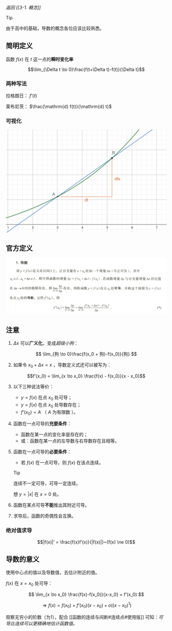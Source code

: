 *返回 [[3-1. 概念]]*

> [!tip] 
> 由于高中的基础，导数的概念各位应该比较熟悉。

## 简明定义

函数 $f(x)$ 在 $t$ 这一点的**瞬时变化率**

$$\lim_{\Delta t \to 0}\frac{f(t+\Delta t)-f(t)}{\Delta t}$$

### 两种写法

拉格朗日： $f’(t)$

莱布尼茨： $\frac{\mathrm{d} f(t)}{\mathrm{d} t}$

### 可视化

![derivitive](/assets/derivative_vis.jpg)

## 官方定义

![def](/assets/derivative_def.jpg)

## 注意

1. $\Delta x$ 可以**广义化**，变成*超级小狗*：

$$ \lim_{狗 \to 0}\frac{f(x_0 + 狗)-f(x_0)}{狗} $$

2. 如果令 $x_0 + \Delta x = x$ ，导数定义式还可以被写为：

$$f’(x_0) = \lim_{x \to x_0} \frac{f(x) - f(x_0)}{x - x_0}$$

3. 以下三种说法等价：
	- $y = f(x)$ 在点 $x_0$ 处可导；
	- $y = f(x)$ 在点 $x_0$ 处导数存在；
	- $f’(x_0) = A$ （ $A$ 为有限数 ）。

4. 函数在一点可导的**充要条件**：
	- 函数在某一点的变化率是存在的；
	- 或：函数在某一点的左导数与右导数存在且相等。

5. 函数在一点可导的**必要条件**：
	- 若 $f(x)$ 在一点可导，则 $f(x)$ 在该点连续。
	> [!tip] 
	> 连续不一定可导，可导一定连续。
	> 
	> 想 $y=|x|$ 在 $x=0$ 处。
	
6. 函数在某点可导**不能**推出其附近可导。
7. 求导后，函数的奇偶性会互换。  

### 绝对值求导

$$|f(x)|’ = \frac{f(x)f’(x)}{|f(x)|}~(f(x) \ne 0)$$

## 导数的意义

使用中心点的值以及导数值，去估计附近的值。

$f(x)$ 在 $x=x_0$ 处可导：

$$
\lim_{x \to x_0} \frac{f(x)-f(x_0)}{x-x_0} = f’(x_0)
$$

$$
\Rightarrow f(x) = f(x_0)+f’(x_0)(x-x_0)+o((x-x_0)^1)
$$

观察无穷小的阶数（为1），配合 [[函数的连续与间断#连续点#使用版]] 可知：*可导比连续可以更精确地估计函数值。*